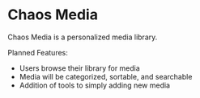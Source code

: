 # Chaos Media

Chaos Media is a personalized media library. 

Planned Features:
- Users browse their library for media
- Media will be categorized, sortable, and searchable
- Addition of tools to simply adding new media
